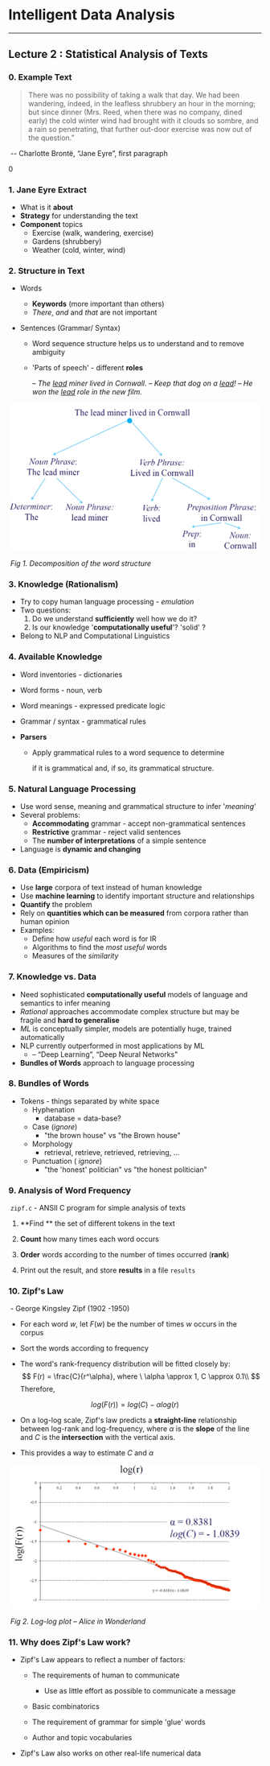 # Intelligent Data Analysis

------

## Lecture 2 : Statistical Analysis of Texts



### 0. Example Text



> There was no possibility of taking a walk that day. We had been wandering, indeed, in the leafless shrubbery an hour in the morning; but since dinner (Mrs. Reed, when there was no company, dined early) the cold winter wind had brought with it clouds so sombre, and a rain so penetrating, that further out-door exercise was now out of the question.”

​																							-- Charlotte Brontë, “Jane Eyre”, first paragraph

0

### 1. Jane Eyre Extract

- What is it **about**
- **Strategy** for understanding the text
- **Component** topics
  - Exercise (walk, wandering, exercise)
  - Gardens (shrubbery)
  - Weather (cold, winter, wind)



### 2. Structure in Text

- Words

  - **Keywords** (more important than others)
  - *There*, *and* and *that* are not important

- Sentences (Grammar/ Syntax)

  - Word sequence structure helps us to understand and to remove ambiguity

  - 'Parts of speech' - different **roles**

    *– The <u>lead</u> miner lived in Cornwall*.
    *– Keep that dog on a <u>lead</u>!*
    *– He won the <u>lead</u> role in the new film*.
    
    

<img src="IDA_Lecture02.assets/image-20200130122732152.png" alt="image-20200130122732152" style="zoom: 50%;" />

​																	*Fig 1. Decomposition of the word structure*



### 3. Knowledge (Rationalism)

- Try to copy human language processing - *emulation*
- Two questions:
  1. Do we understand **sufficiently** well how we do it?
  2. Is our knowledge '**computationally useful**'?  'solid' ?
- Belong to NLP and Computational Linguistics



### 4. Available Knowledge

- Word inventories - dictionaries

- Word forms - noun, verb

- Word meanings - expressed predicate logic

- Grammar / syntax - grammatical rules

- **Parsers**

  - Apply grammatical rules to a word sequence to determine 

    if it is grammatical and, if so, its grammatical structure.



### 5. Natural Language Processing

- Use word sense, meaning and grammatical structure to infer '*meaning*'
- Several problems:
  - **Accommodating** grammar - accept non-grammatical sentences
  - **Restrictive** grammar - reject valid sentences
  - The **number of interpretations** of a simple sentence
- Language is **dynamic and changing**



### 6. Data (Empiricism)

- Use **large** corpora of text instead of human knowledge
- Use **machine learning** to identify important structure and relationships
- **Quantify** the problem
- Rely on **quantities which can be measured** from corpora rather than human opinion
- Examples:
  - Define how *useful* each word is for IR
  - Algorithms to find the *most useful* words
  - Measures of the *similarity*



### 7. Knowledge vs. Data

- Need sophisticated **computationally useful** models of language and semantics to infer meaning
- *Rational* approaches accommodate complex structure but may be fragile and **hard to generalise**
- *ML* is conceptually simpler, models are potentially huge, trained automatically
- NLP currently outperformed in most applications by ML 
  - – “Deep Learning”, “Deep Neural Networks"
- **Bundles of Words** approach to language processing



### 8. Bundles of Words

- Tokens - things separated by white space
  - Hyphenation
    - database = data-base?
  - Case (*ignore*)
    - "the brown house" vs "the Brown house"
  - Morphology
    - retrieval, retrieve, retrieved, retrieving, ...
  - Punctuation ( *ignore*)
    - "the 'honest' politician" vs "the honest politician"



### 9. Analysis of Word Frequency

​	`zipf.c` - ANSII C program for simple analysis of texts

1. **Find ** the set of different tokens in the text

2. **Count** how many times each word occurs

3. **Order** words according to the number of times occurred (**rank**)

4. Print out the result, and store **results** in a file `results`



### 10. Zipf's Law

​		- George Kingsley Zipf (1902 -1950)

- For each word $w$, let $F(w)$ be the number of times $w$ occurs in the corpus

- Sort the words according to frequency

- The word's rank-frequency distribution will be fitted closely by:
  $$
  F(r) = \frac{C}{r^\alpha}, where \ \alpha \approx 1, C \approx 0.1\\
  $$
  Therefore,

$$
log(F(r)) = log(C) - \alpha log(r)
$$

- On a log-log scale, Zipf's law predicts a **straight-line** relationship between log-rank and log-frequency, where $\alpha$ is the **slope** of the line and $C$ is the **intersection** with the vertical axis.

- This provides a way to estimate $C$ and $\alpha$

  

<img src="IDA_Lecture02.assets/image-20200130144347354.png" alt="image-20200130144347354" style="zoom:67%;" />

​																*Fig 2. Log-log plot – Alice in Wonderland*



### 11. Why does Zipf's Law work?

- Zipf's Law appears to reflect a number of factors:

  - The requirements of human to communicate
    - Use as little effort as possible to communicate a message

  - Basic combinatorics
  - The requirement of grammar for simple 'glue' words
  - Author and topic vocabularies

- Zipf's Law also works on other real-life numerical data

  

[^Benford's Law]: Benford's law, is an observation about the frequency distribution of leading digits in many real-life sets of numerical data. The law states that in many naturally occurring collections of numbers, the leading significant digit is likely to be small.

